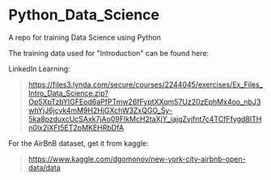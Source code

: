 # Python_Data_Science
A repo for training Data Science using Python


The training data used for "Introduction" can be found here: 

LinkedIn Learning:
>https://files3.lynda.com/secure/courses/2244045/exercises/Ex_Files_Intro_Data_Science.zip?Op5XpTzbYIGFEod6aPfPTmw26fFyptXXqm57Uz20zEphMx4oo_nbJ3whYjJ6jcvk4mM9H2HjGXchW3ZxQGO_Sy-5ka8pzduxcUcSAxk7jAo09FIkMcH2taXjY_iajgZvjfnt7c4TCfFfygd8ITHn0lx2jXFt5ET2pMKEHRbDfA

For the AirBnB dataset, get it from kaggle:
>https://www.kaggle.com/dgomonov/new-york-city-airbnb-open-data/data